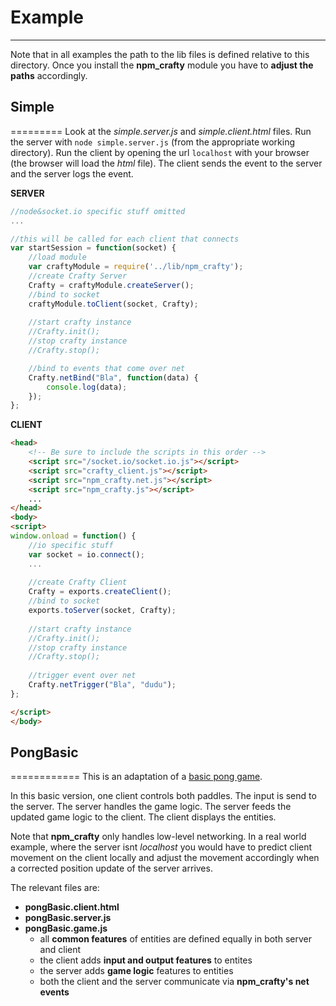# Example
---------
Note that in all examples the path to the lib files is defined relative to this directory. Once you 
install the **npm_crafty** module you have to **adjust the paths** accordingly.

## Simple
=========
Look at the _simple.server.js_ and _simple.client.html_ files.
Run the server with `node simple.server.js` (from the appropriate working directory).
Run the client by opening the url `localhost` with your browser (the browser will load the _html_ file).
The client sends the event to the server and the server logs the event.

__SERVER__
```javascript
//node&socket.io specific stuff omitted
...

//this will be called for each client that connects
var startSession = function(socket) {
	//load module
	var craftyModule = require('../lib/npm_crafty');
	//create Crafty Server
	Crafty = craftyModule.createServer();
	//bind to socket
	craftyModule.toClient(socket, Crafty);
	
	//start crafty instance
	//Crafty.init();
	//stop crafty instance
	//Crafty.stop();

	//bind to events that come over net
	Crafty.netBind("Bla", function(data) {
		console.log(data);
	});
};
```

__CLIENT__
```html
<head>
	<!-- Be sure to include the scripts in this order -->
	<script src="/socket.io/socket.io.js"></script>
	<script src="crafty_client.js"></script>
	<script src="npm_crafty.net.js"></script>
	<script src="npm_crafty.js"></script>
	...
</head>
<body>
<script>
window.onload = function() {
	//io specific stuff
	var socket = io.connect();
	...
	
	//create Crafty Client
	Crafty = exports.createClient();
	//bind to socket
	exports.toServer(socket, Crafty);
	
	//start crafty instance
	//Crafty.init();
	//stop crafty instance
	//Crafty.stop();
	
	//trigger event over net
	Crafty.netTrigger("Bla", "dudu");
};

</script>
</body>
```

## PongBasic
============
This is an adaptation of a [basic pong game](http://craftyjs.com/tutorial/getting-started/how-crafty-works#a_simple_game_of_pong).

In this basic version, one client controls both paddles. The input is send to the server. The server
handles the game logic. The server feeds the updated game logic to the client. The client displays the entities.

Note that __npm_crafty__ only handles low-level networking. In a real world example, where the server
isnt _localhost_ you would have to predict client movement on the client locally and adjust the movement
accordingly when a corrected position update of the server arrives.

The relevant files are:
* __pongBasic.client.html__
* __pongBasic.server.js__
* __pongBasic.game.js__
  * all __common features__ of entities are defined equally in both server and client
  * the client adds __input and output features__ to entites
  * the server adds __game logic__ features to entities
  * both the client and the server communicate via __npm_crafty's net events__
  